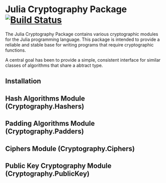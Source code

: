 Julia Cryptography Package [![Build Status](https://travis-ci.org/alejandroclaro/Cryptography.jl.svg?branch=master)](https://travis-ci.org/alejandroclaro/Cryptography.jl)
==========================

The Julia Cryptography Package contains various cryptographic modules for the Julia programming language. This package is intended to provide a reliable and stable base for writing programs that require cryptographic functions.

A central goal has been to provide a simple, consistent interface for similar classes of algorithms that share a abtract type.

Installation
------------

Hash Algorithms Module (Cryptography.Hashers)
---------------------------------------------

Padding Algorithms Module (Cryptography.Padders)
------------------------------------------------

Ciphers Module (Cryptography.Ciphers)
-------------------------------------

Public Key Cryptography Module (Cryptography.PublicKey)
-------------------------------------------------------

